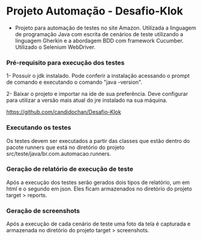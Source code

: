 # Projeto Automação - Desafio-Klok

- Projeto para automação de testes no site Amazon. Utilizada a linguagem de programação Java com escrita de cenários de teste utilizando a linguagem Gherkin e a abordagem BDD com framework Cucumber. Utilizado o Selenium WebDriver.

### Pré-requisito para execução dos testes

1- Possuir o jdk instalado. Pode conferir a instalação acessando o prompt de comando e executando o comando "java -version".

2- Baixar o projeto e importar na ide de sua preferência. Deve configurar para utilizar a versão mais atual do jre instalado na sua máquina.

https://github.com/candidochan/Desafio-Klok

### Executando os testes
Os testes devem ser executados a partir das classes que estão dentro do pacote runners que está no diretório do projeto src/teste/java/br.com.automacao.runners.

### Geração de relatório de execução de teste
Após a execução dos testes serão gerados dois tipos de relatório, um em html e o segundo em json. Eles ficam armazenados no diretório do projeto target > reports.

### Geração de screenshots
Após a execução de cada cenário de teste uma foto da tela é capturada e armazenada
no diretório do projeto target > screenshots.